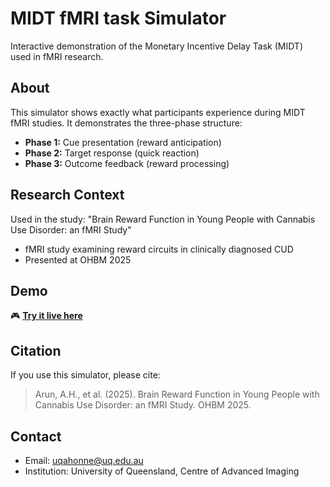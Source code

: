 # MIDT fMRI task Simulator

Interactive demonstration of the Monetary Incentive Delay Task (MIDT) used in fMRI research.

## About
This simulator shows exactly what participants experience during MIDT fMRI studies. It demonstrates the three-phase structure:
- **Phase 1:** Cue presentation (reward anticipation)
- **Phase 2:** Target response (quick reaction)
- **Phase 3:** Outcome feedback (reward processing)

## Research Context
Used in the study: "Brain Reward Function in Young People with Cannabis Use Disorder: an fMRI Study"
- fMRI study examining reward circuits in clinically diagnosed CUD
- Presented at OHBM 2025

## Demo
🎮 **[Try it live here](https://arush-arun.github.io/OHBM_MIDT_poster)**

## Citation
If you use this simulator, please cite:
> Arun, A.H., et al. (2025). Brain Reward Function in Young People with Cannabis Use Disorder: an fMRI Study. OHBM 2025.

## Contact
- Email: uqahonne@uq.edu.au
- Institution: University of Queensland, Centre of Advanced Imaging
